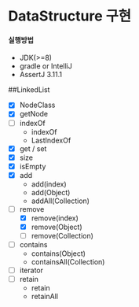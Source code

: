 # DataStructure 구현

#### 실행방법
- JDK(>=8)
- gradle or IntelliJ
- AssertJ 3.11.1
    
##LinkedList
- [X] NodeClass
- [X] getNode
- [ ] indexOf
    * indexOf
    * LastIndexOf
- [X] get / set
- [X] size
- [X] isEmpty
- [X] add
    * add(index)
    * add(Object)
    * addAll(Collection)
- [ ] remove
   - [X] remove(index)
   - [X] remove(Object)
   - [ ] remove(Collection)
- [ ] contains
    * contains(Object)
    * containsAll(Collection)
- [ ] iterator
- [ ] retain
    * retain
    * retainAll